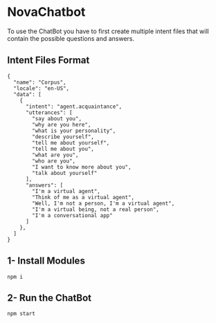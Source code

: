# NovaChatbot

To use the ChatBot you have to first create multiple intent files that will contain the possible questions and answers.

## Intent Files Format

```
{
  "name": "Corpus",
  "locale": "en-US",
  "data": [
    {
      "intent": "agent.acquaintance",
      "utterances": [
        "say about you",
        "why are you here",
        "what is your personality",
        "describe yourself",
        "tell me about yourself",
        "tell me about you",
        "what are you",
        "who are you",
        "I want to know more about you",
        "talk about yourself"
      ],
      "answers": [
        "I'm a virtual agent",
        "Think of me as a virtual agent",
        "Well, I'm not a person, I'm a virtual agent",
        "I'm a virtual being, not a real person",
        "I'm a conversational app"
      ]
    },
  ]
}
```

## 1- Install Modules

`npm i`

## 2- Run the ChatBot

`npm start`
